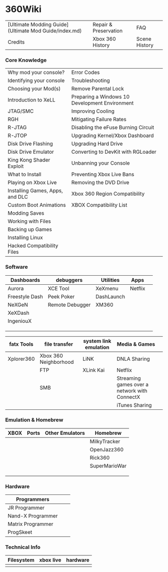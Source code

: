 # 360Wiki

|                                                       |                       |               |
| ----------------------------------------------------- | --------------------- | ------------- |
| [Ultimate Modding Guide](Ultimate Mod Guide/index.md) | Repair & Preservation | FAQ           |
| Credits                                               | Xbox 360 History      | Scene History |

### Core Knowledge

|                                 |                                                |
| ------------------------------- | ---------------------------------------------- |
| Why mod your console?           | Error Codes                                    |
| Identifying your console        | Troubleshooting                                |
| Choosing your Mod(s)            | Remove Parental Lock                           |
| Introduction to XeLL            | Preparing a Windows 10 Development Environment |
| JTAG/SMC                        | Improving Cooling                              |
| RGH                             | Mitigating Failure Rates                       |
| R-JTAG                          | Disabling the eFuse Burning Circuit            |
| R-JTOP                          | Upgrading Kernel/Xbox Dashboard                |
| Disk Drive Flashing             | Upgrading Hard Drive                           |
| Disk Drive Emulator             | Converting to DevKit with RGLoader             |
| King Kong Shader Exploit        | Unbanning your Console                         |
| What to Install                 | Preventing Xbox Live Bans                      |
| Playing on Xbox Live            | Removing the DVD Drive                         |
| Installing Games, Apps, and DLC | Xbox 360 Region Compatibility                  |
| Custom Boot Animations          | XBOX Compatibility List                        |
| Modding Saves                   |                                                |
| Working with Files              |                                                |
| Backing up Games                |                                                |
| Installing Linux                |                                                |
| Hacked Compatibility Files      |                                                |

### Software

| Dashboards     | debuggers       | Utilities  | Apps    |      |
| -------------- | --------------- | ---------- | ------- | ---- |
| Aurora         | XCE Tool        | XeXmenu    | Netflix |      |
| Freestyle Dash | Peek Poker      | DashLaunch |         |      |
| NeXGeN         | Remote Debugger | XM360      |         |      |
| XeXDash        |                 |            |         |      |
| IngeniouX      |                 |            |         |      |
|                |                 |            |         |      |
|                |                 |            |         |      |
|                |                 |            |         |      |

| fatx Tools | file transfer         | system link emulation | Media & Games                                |      |
| ---------- | --------------------- | --------------------- | -------------------------------------------- | ---- |
| Xplorer360 | Xbox 360 Neighborhood | LiNK                  | DNLA Sharing                                 |      |
|            | FTP                   | XLink Kai             | Netflix                                      |      |
|            | SMB                   |                       | Streaming games over a network with ConnectX |      |
|            |                       |                       | iTunes Sharing                               |      |

### Emulation & Homebrew

| XBOX | Ports | Other Emulators | Homebrew      |
| ---- | ----- | --------------- | ------------- |
|      |       |                 | MilkyTracker  |
|      |       |                 | OpenJazz360   |
|      |       |                 | Rick360       |
|      |       |                 | SuperMarioWar |
|      |       |                 |               |
|      |       |                 |               |
|      |       |                 |               |

### Hardware

| Programmers       |      |      |
| ----------------- | ---- | ---- |
| JR Programmer     |      |      |
| Nand-X Programmer |      |      |
| Matrix Programmer |      |      |
| ProgSkeet         |      |      |



### Technical Info

| Filesystem | xbox live | hardware |
| ---------- | --------- | -------- |
|            |           |          |

